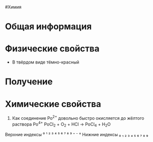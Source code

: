 #Химия 
# Общая информация
# Физические свойства
- В твёрдом виде тёмно-красный 
# Получение
# Химические свойства
1. Как соединение Po<sup>2+</sup> довольно быстро окисляется до жёлтого раствора Po<sup>4+</sup>
														PoCl<sub>2</sub> + O<sub>2</sub> + HCl → PoCl<sub>4</sub> + H<sub>2</sub>O

Верхние индексы ⁰ ¹ ² ³ ⁴ ⁵ ⁶ ⁷ ⁸ ⁹ ⁺ ⁻ °
Нижние индексы ₀ ₁ ₂ ₃ ₄ ₅ ₆ ₇ ₈ ₉ 